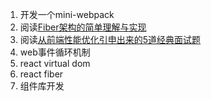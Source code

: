 1. 开发一个mini-webpack    
2. 阅读[Fiber架构的简单理解与实现](https://mp.weixin.qq.com/s/2-kCdwZkAPWHFVq4KGh4KA)    
3. 阅读[从前端性能优化引申出来的5道经典面试题](https://mp.weixin.qq.com/s/WRv1MfjinfoGzyKClxmo_w)
4. web事件循环机制
5. react virtual dom
6. react fiber
7. 组件库开发
